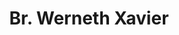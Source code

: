 ---
title: Br. Werneth Xavier
contentful:
  contentype: 
space_id : 5IuMeTaNSokYgAYaGuUyCg
template : post.html 
exists : br-werneth-xavier
---